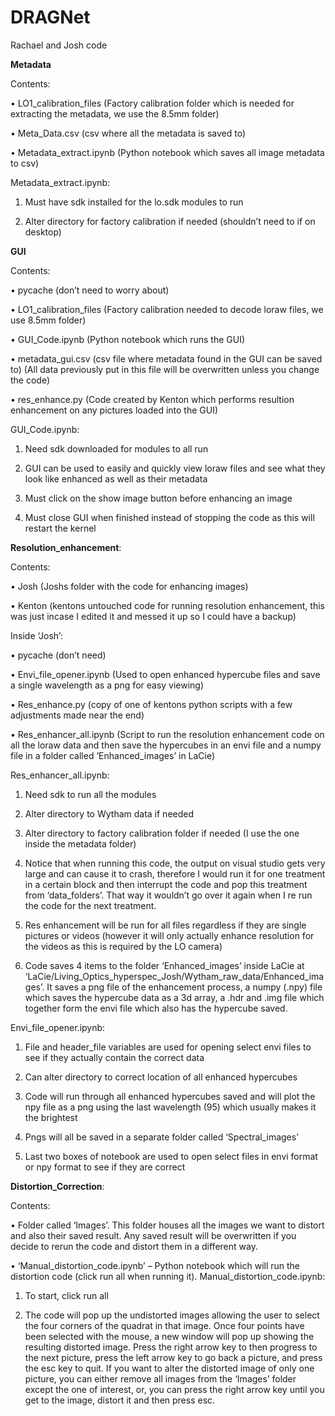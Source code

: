 # DRAGNet
Rachael and Josh code

__Metadata__

Contents: 

•	LO1_calibration_files (Factory calibration folder which is needed for extracting the metadata, we use the 8.5mm folder)

•	Meta_Data.csv (csv where all the metadata is saved to)

•	Metadata_extract.ipynb (Python notebook which saves all image metadata to csv)

Metadata_extract.ipynb: 

1.	Must have sdk installed for the lo.sdk modules to run

2.	Alter directory for factory calibration if needed (shouldn’t need to if on desktop)


__GUI__

Contents:

•   pycache (don’t need to worry about)

•	LO1_calibration_files (Factory calibration needed to decode loraw files, we use 8.5mm folder)

•	GUI_Code.ipynb (Python notebook which runs the GUI)

•	metadata_gui.csv (csv file where metadata found in the GUI can be saved to) (All data previously put in this file will be overwritten unless you change the code)

•	res_enhance.py (Code created by Kenton which performs resultion enhancement on any pictures loaded into the GUI)

GUI_Code.ipynb:

1.	Need sdk downloaded for modules to all run

2.	GUI can be used to easily and quickly view loraw files and see what they look like enhanced as well as their metadata 

3.	Must click on the show image button before enhancing an image 

4.	Must close GUI when finished instead of stopping the code as this will restart the kernel

__Resolution_enhancement__:

Contents:

•	Josh (Joshs folder with the code for enhancing images)

•	Kenton (kentons untouched code for running resolution enhancement, this was just incase I edited it and messed it up so I could have a backup)

Inside ‘Josh’:

•   pycache (don’t need)

•	Envi_file_opener.ipynb (Used to open enhanced hypercube files and save a single wavelength as a png for easy viewing)

•	Res_enhance.py (copy of one of kentons python scripts with a few adjustments made near the end)

•	Res_enhancer_all.ipynb (Script to run the resolution enhancement code on all the loraw data and then save the hypercubes in an envi file and a numpy file in a folder called ‘Enhanced_images’ in LaCie)

Res_enhancer_all.ipynb:

1.	Need sdk to run all the modules

2.	Alter directory to Wytham data if needed 

3.	Alter directory to factory calibration folder if needed (I use the one inside the metadata folder)

4.	Notice that when running this code, the output on visual studio gets very large and can cause it to crash, therefore I would run it for one treatment in a certain block and then interrupt the code and pop this treatment from ‘data_folders’. That way it wouldn’t go over it again when I re run the code for the next treatment. 

5.	Res enhancement will be run for all files regardless if they are single pictures or videos (however it will only actually enhance resolution for the videos as this is required by the LO camera)

6.	Code saves 4 items to the folder ‘Enhanced_images’ inside LaCie at ‘LaCie/Living_Optics_hyperspec_Josh/Wytham_raw_data/Enhanced_images’. It saves a png file of the enhancement process, a numpy (.npy) file which saves the hypercube data as a 3d array, a .hdr and .img file which together form the envi file which also has the hypercube saved.

Envi_file_opener.ipynb:

1.	File and header_file variables are used for opening select envi files to see if they actually contain the correct data

2.	Can alter directory to correct location of all enhanced hypercubes

3.	Code will run through all enhanced hypercubes saved and will plot the npy file as a png using the last wavelength (95) which usually makes it the brightest

4.	Pngs will all be saved in a separate folder called ‘Spectral_images’

5.	Last two boxes of notebook are used to open select files in envi format or npy format to see if they are correct 

__Distortion_Correction__:

Contents:

•	Folder called ‘Images’. This folder houses all the images we want to distort and also their saved result. Any saved result will be overwritten if you decide to rerun the code and distort them in a different way.

•	‘Manual_distortion_code.ipynb’ – Python notebook which will run the distortion code (click run all when running it). 
Manual_distortion_code.ipynb:

1.	To start, click run all

2.	The code will pop up the undistorted images allowing the user to select the four corners of the quadrat in that image. Once four points have been selected with the mouse, a new window will pop up showing the resulting distorted image. Press the right arrow key to then progress to the next picture, press the left arrow key to go back a picture, and press the esc key to quit. If you want to alter the distorted image of only one picture, you can either remove all images from the ‘Images’ folder except the one of interest, or, you can press the right arrow key until you get to the image, distort it and then press esc.

